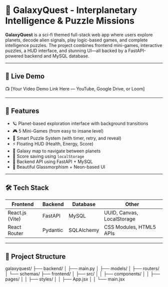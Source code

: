 # 🚀 GalaxyQuest - Interplanetary Intelligence & Puzzle Missions

**GalaxyQuest** is a sci-fi themed full-stack web app where users explore planets, decode alien signals, play logic-based games, and complete intelligence puzzles. The project combines frontend mini-games, interactive puzzles, a HUD interface, and stunning UI—all backed by a FastAPI-powered backend and MySQL database.

---

## 🌌 Live Demo

📺 [Your Video Demo Link Here — YouTube, Google Drive, or Loom]

---

## 🧠 Features

- 🪐 Planet-based exploration interface with background transitions
- 🎮 5 Mini-Games (from easy to insane level)
- 🧩 Smart Puzzle System (with timer, retry, and reveal)
- ⚡ Floating HUD (Health, Energy, Score)
- 🌠 Galaxy map to navigate between planets
- 💾 Score saving using `localStorage`
- 🔐 Backend API using FastAPI + MySQL
- 🎨 Beautiful Glassmorphism + Neon-based UI

---

## 🛠 Tech Stack

| Frontend       | Backend     | Database | Other         |
|----------------|-------------|----------|---------------|
| React.js (Vite) | FastAPI     | MySQL    | UUID, Canvas, LocalStorage |
| React Router    | Pydantic    | SQLAlchemy | CSS Modules, HTML5 APIs |

---

## 📁 Project Structure

galaxyquest/
├── backend/
│ ├── main.py
│ ├── models/
│ ├── routers/
│ └── schemas/
├── frontend/
│ ├── src/
│ │ ├── components/
│ │ ├── pages/
│ │ ├── styles/
│ │ ├── App.jsx
│ │ └── main.jsx
